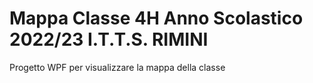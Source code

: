 # Mappa Classe 4H Anno Scolastico 2022/23 I.T.T.S. RIMINI
Progetto WPF per visualizzare la mappa della classe
